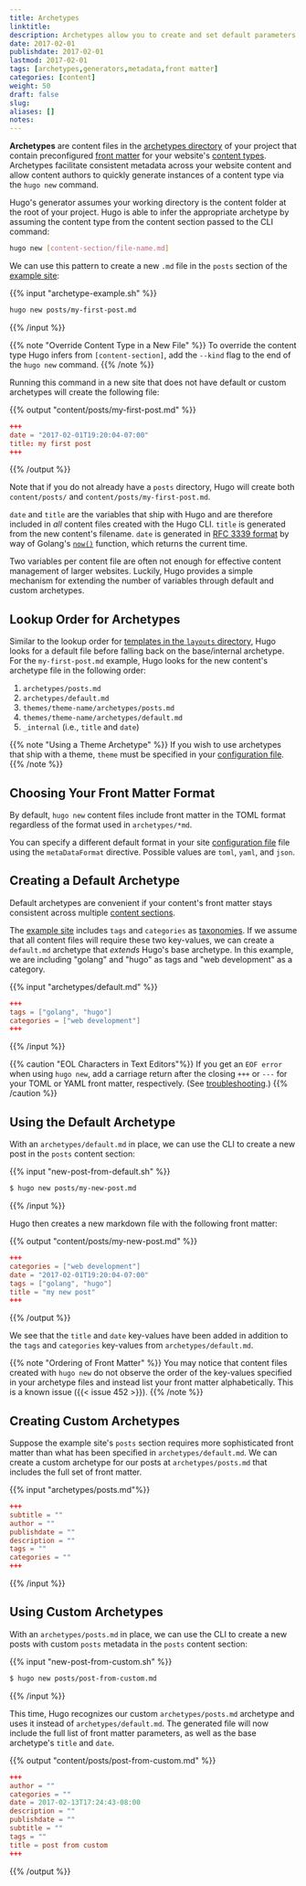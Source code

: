 ```yaml
---
title: Archetypes
linktitle:
description: Archetypes allow you to create and set default parameters from the command line according to the content section.
date: 2017-02-01
publishdate: 2017-02-01
lastmod: 2017-02-01
tags: [archetypes,generators,metadata,front matter]
categories: [content]
weight: 50
draft: false
slug:
aliases: []
notes:
---
```


**Archetypes** are content files in the [archetypes directory][] of your project that contain preconfigured [front matter][] for your website's [content types][]. Archetypes facilitate consistent metadata across your website content and allow content authors to quickly generate instances of a content type via the `hugo new` command.

Hugo's generator assumes your working directory is the content folder at the root of your project. Hugo is able to infer the appropriate archetype by assuming the content type from the content section passed to the CLI command:

```bash
hugo new [content-section/file-name.md]
```

We can use this pattern to create a new `.md` file in the `posts` section of the [example site][]:

{{% input "archetype-example.sh" %}}
```bash
hugo new posts/my-first-post.md
```
{{% /input %}}

{{% note "Override Content Type in a New File" %}}
To override the content type Hugo infers from `[content-section]`, add the `--kind` flag to the end of the `hugo new` command.
{{% /note %}}

Running this command in a new site that does not have default or custom archetypes will create the following file:

{{% output "content/posts/my-first-post.md" %}}
```toml
+++
date = "2017-02-01T19:20:04-07:00"
title: my first post
+++
```
{{% /output %}}

Note that if you do not already have a `posts` directory, Hugo will create both `content/posts/` and `content/posts/my-first-post.md`.

`date` and `title` are the variables that ship with Hugo and are therefore included in *all* content files created with the Hugo CLI. `title` is generated from the new content's filename. `date` is generated in [RFC 3339 format][] by way of Golang's [`now()`][] function, which returns the current time.

Two variables per content file are often not enough for effective content management of larger websites. Luckily, Hugo provides a simple mechanism for extending the number of variables through default and custom archetypes.

## Lookup Order for Archetypes

Similar to the lookup order for [templates in the `layouts` directory][], Hugo looks for a default file before falling back on the base/internal archetype. For the `my-first-post.md` example, Hugo looks for the new content's archetype file in the following order:

1. `archetypes/posts.md`
2. `archetypes/default.md`
3. `themes/theme-name/archetypes/posts.md`
4. `themes/theme-name/archetypes/default.md`
5. `_internal` (i.e., `title` and `date`)

{{% note "Using a Theme Archetype" %}}
If you wish to use archetypes that ship with a theme, `theme` must be specified in your [configuration file](/project-organization/configuration/).
{{% /note %}}

## Choosing Your Front Matter Format

By default, `hugo new` content files include front matter in the TOML format regardless of the format used in `archetypes/*md`.

You can specify a different default format in your site [configuration file][] file using the `metaDataFormat` directive. Possible values are `toml`, `yaml`, and `json`.

## Creating a Default Archetype

Default archetypes are convenient if your content's front matter stays consistent across multiple [content sections][].

The [example site][] includes `tags` and `categories` as [taxonomies][]. If we assume that all content files will require these two key-values, we can create a `default.md` archetype that *extends* Hugo's base archetype. In this example, we are including "golang" and "hugo" as tags and "web development" as a category.

{{% input "archetypes/default.md" %}}
```toml
+++
tags = ["golang", "hugo"]
categories = ["web development"]
+++
```
{{% /input %}}

{{% caution "EOL Characters in Text Editors"%}}
If you get an `EOF error` when using `hugo new`, add a carriage return after the closing `+++` or `---` for your TOML or YAML front matter, respectively. (See [troubleshooting](/troubleshooting/eof-error/).)
{{% /caution %}}

## Using the Default Archetype

With an `archetypes/default.md` in place, we can use the CLI to create a new post in the `posts` content section:

{{% input "new-post-from-default.sh" %}}
```bash
$ hugo new posts/my-new-post.md
```
{{% /input %}}

Hugo then creates a new markdown file with the following front matter:

{{% output "content/posts/my-new-post.md" %}}
```toml
+++
categories = ["web development"]
date = "2017-02-01T19:20:04-07:00"
tags = ["golang", "hugo"]
title = "my new post"
+++
```
{{% /output %}}

We see that the `title` and `date` key-values have been added in addition to the `tags` and `categories` key-values from `archetypes/default.md`.

{{% note "Ordering of Front Matter" %}}
You may notice that content files created with `hugo new` do not observe the order of the key-values specified in your archetype files and instead list your front matter alphabetically. This is a known issue ({{< issue 452 >}}).
{{% /note %}}

## Creating Custom Archetypes

Suppose the example site's `posts` section requires more sophisticated front matter than what has been specified in `archetypes/default.md`. We can create a custom archetype for our posts at `archetypes/posts.md` that includes the full set of front matter.

{{% input "archetypes/posts.md"%}}
```toml
+++
subtitle = ""
author = ""
publishdate = ""
description = ""
tags = ""
categories = ""
+++
```
{{% /input %}}

## Using Custom Archetypes

With an `archetypes/posts.md` in place, we can use the CLI to create a new posts with custom `posts` metadata in the `posts` content section:

{{% input "new-post-from-custom.sh" %}}
```bash
$ hugo new posts/post-from-custom.md
```
{{% /input %}}

This time, Hugo recognizes our custom `archetypes/posts.md` archetype and uses it instead of `archetypes/default.md`. The generated file will now include the full list of front matter parameters, as well as the base archetype's `title` and `date`.

{{% output "content/posts/post-from-custom.md" %}}
```toml
+++
author = ""
categories = ""
date = 2017-02-13T17:24:43-08:00
description = ""
publishdate = ""
subtitle = ""
tags = ""
title = post from custom
+++
```
{{% /output %}}

[archetypes directory]: /project-organization/directory-structure/
[`now()`]: http://golang.org/pkg/time/#Now
[configuration file]: /project-organization/configuration/
[content sections]: /content-sections/
[content types]: /content-management/content-types/
[example site]: /getting-started/
[front matter]: /content-management/front-matter/
[RFC 3339 format]: https://www.ietf.org/rfc/rfc3339.txt
[taxonomies]: /content-management/taxonomies/
[templates in the `layouts` directory]: /templates/base-templates-and-blocks/
[templates]: /templates/
